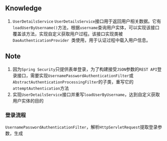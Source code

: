 ## Knowledge
1. `UserDetailsService`
`UserDetailsService`接口用于返回用户相关数据。它有`loadUserByUsername()`方法，根据`username`查询用户实体，可以实现该接口覆盖该方法，实现自定义获取用户过程。该接口实现类被`DaoAuthenticationProvider `类使用，用于认证过程中载入用户信息。
## Note
1. 因为`Spring Security`只提供表单登录，为了构建接受`JSON`参数的`REST API`登录接口，需要实现`UsernamePasswordAuthenticationFilter`或`AbstractAuthenticationProcessingFilter`的子类，重写它的 `attemptAuthentication`方法
2. 实现`UserDetailsService`接口并重写`loadUserByUsername`，达到自定义获取用户实体的目的

### 登录流程
`UsernamePasswordAuthenticationFilter`，解析`HttpServletRequest`提取登录参数，生成

<!--stackedit_data:
eyJoaXN0b3J5IjpbMTgzOTIzNDY4MCwtMTY4MjAwNTUwMCwxMD
M4NzM4NTY4LC0xODI5ODcxNjgsLTY5ODk1Mjg0Niw2MDYxNTMx
Ml19
-->